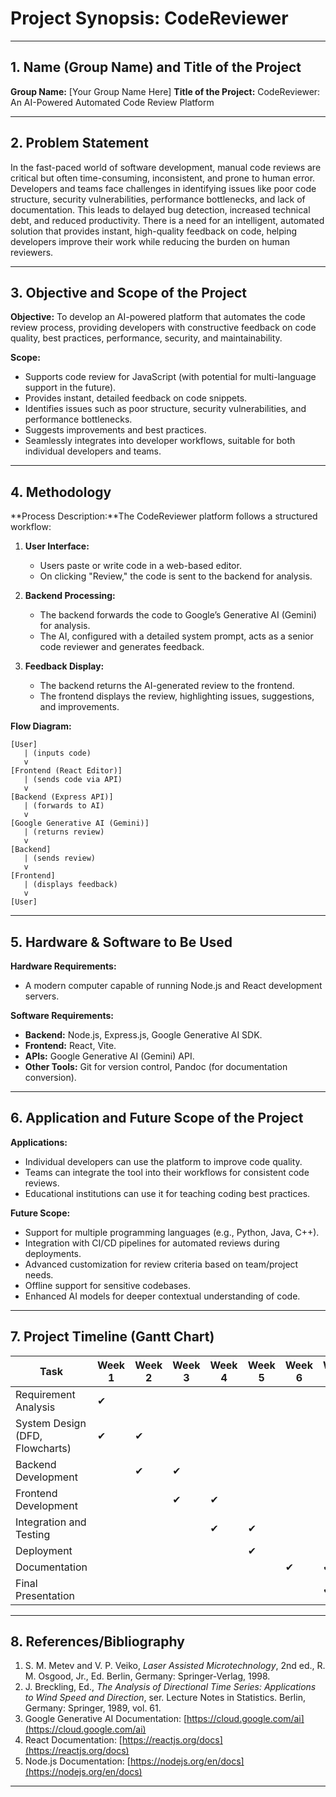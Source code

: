 # Project Synopsis: CodeReviewer

---

## 1. Name (Group Name) and Title of the Project

**Group Name:** [Your Group Name Here]
**Title of the Project:** CodeReviewer: An AI-Powered Automated Code Review Platform

---

## 2. Problem Statement

In the fast-paced world of software development, manual code reviews are critical but often time-consuming, inconsistent, and prone to human error. Developers and teams face challenges in identifying issues like poor code structure, security vulnerabilities, performance bottlenecks, and lack of documentation. This leads to delayed bug detection, increased technical debt, and reduced productivity. There is a need for an intelligent, automated solution that provides instant, high-quality feedback on code, helping developers improve their work while reducing the burden on human reviewers.

---

## 3. Objective and Scope of the Project

**Objective:**
To develop an AI-powered platform that automates the code review process, providing developers with constructive feedback on code quality, best practices, performance, security, and maintainability.

**Scope:**

- Supports code review for JavaScript (with potential for multi-language support in the future).
- Provides instant, detailed feedback on code snippets.
- Identifies issues such as poor structure, security vulnerabilities, and performance bottlenecks.
- Suggests improvements and best practices.
- Seamlessly integrates into developer workflows, suitable for both individual developers and teams.

---

## 4. Methodology

**Process Description:**The CodeReviewer platform follows a structured workflow:

1. **User Interface:**

   - Users paste or write code in a web-based editor.
   - On clicking "Review," the code is sent to the backend for analysis.
2. **Backend Processing:**

   - The backend forwards the code to Google’s Generative AI (Gemini) for analysis.
   - The AI, configured with a detailed system prompt, acts as a senior code reviewer and generates feedback.
3. **Feedback Display:**

   - The backend returns the AI-generated review to the frontend.
   - The frontend displays the review, highlighting issues, suggestions, and improvements.

**Flow Diagram:**

```
[User] 
   | (inputs code)
   v
[Frontend (React Editor)] 
   | (sends code via API)
   v
[Backend (Express API)] 
   | (forwards to AI)
   v
[Google Generative AI (Gemini)]
   | (returns review)
   v
[Backend]
   | (sends review)
   v
[Frontend]
   | (displays feedback)
   v
[User]
```

---

## 5. Hardware & Software to Be Used

**Hardware Requirements:**

- A modern computer capable of running Node.js and React development servers.

**Software Requirements:**

- **Backend:** Node.js, Express.js, Google Generative AI SDK.
- **Frontend:** React, Vite.
- **APIs:** Google Generative AI (Gemini) API.
- **Other Tools:** Git for version control, Pandoc (for documentation conversion).

---

## 6. Application and Future Scope of the Project

**Applications:**

- Individual developers can use the platform to improve code quality.
- Teams can integrate the tool into their workflows for consistent code reviews.
- Educational institutions can use it for teaching coding best practices.

**Future Scope:**

- Support for multiple programming languages (e.g., Python, Java, C++).
- Integration with CI/CD pipelines for automated reviews during deployments.
- Advanced customization for review criteria based on team/project needs.
- Offline support for sensitive codebases.
- Enhanced AI models for deeper contextual understanding of code.

---

## 7. Project Timeline (Gantt Chart)

| **Task**                  | **Week 1** | **Week 2** | **Week 3** | **Week 4** | **Week 5** | **Week 6** | **Week 7** | **Week 8** |
| ------------------------------- | ---------------- | ---------------- | ---------------- | ---------------- | ---------------- | ---------------- | ---------------- | ---------------- |
| Requirement Analysis            | ✔               |                  |                  |                  |                  |                  |                  |                  |
| System Design (DFD, Flowcharts) | ✔               | ✔               |                  |                  |                  |                  |                  |                  |
| Backend Development             |                  | ✔               | ✔               |                  |                  |                  |                  |                  |
| Frontend Development            |                  |                  | ✔               | ✔               |                  |                  |                  |                  |
| Integration and Testing         |                  |                  |                  | ✔               | ✔               |                  |                  |                  |
| Deployment                      |                  |                  |                  |                  | ✔               |                  |                  |                  |
| Documentation                   |                  |                  |                  |                  |                  | ✔               | ✔               |                  |
| Final Presentation              |                  |                  |                  |                  |                  |                  | ✔               | ✔               |

---

## 8. References/Bibliography

1. S. M. Metev and V. P. Veiko, *Laser Assisted Microtechnology*, 2nd ed., R. M. Osgood, Jr., Ed. Berlin, Germany: Springer-Verlag, 1998.
2. J. Breckling, Ed., *The Analysis of Directional Time Series: Applications to Wind Speed and Direction*, ser. Lecture Notes in Statistics. Berlin, Germany: Springer, 1989, vol. 61.
3. Google Generative AI Documentation: [https://cloud.google.com/ai](https://cloud.google.com/ai)
4. React Documentation: [https://reactjs.org/docs](https://reactjs.org/docs)
5. Node.js Documentation: [https://nodejs.org/en/docs](https://nodejs.org/en/docs)

---

